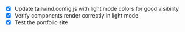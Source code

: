 - [x] Update tailwind.config.js with light mode colors for good visibility
- [x] Verify components render correctly in light mode
- [x] Test the portfolio site
